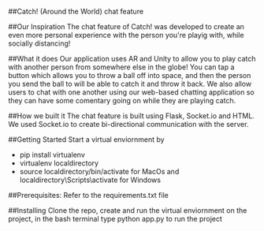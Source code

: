 ##Catch! (Around the World) chat feature

##Our Inspiration
The chat feature of Catch! was developed to create an even more personal experience with the person you're playig with, while socially distancing!

##What it does
Our application uses AR and Unity to allow you to play catch with another person from somewhere else in the globe! You can tap a button which allows you to throw a ball off into space, and then the person you send the ball to will be able to catch it and throw it back. We also allow users to chat with one another using our web-based chatting application so they can have some comentary going on while they are playing catch.

##How we built it
The chat feature is built using Flask, Socket.io and HTML. We used Socket.io to create bi-directional communication with the server.

##Getting Started
Start a virtual enviornment by

- pip install virtualenv
- virtualenv localdirectory
- source localdirectory/bin/activate for MacOs and localdirectory\Scripts\activate for Windows

##Prerequisites:
Refer to the requirements.txt file

##Installing
Clone the repo, create and run the virtual enviornment on the project, in the bash terminal type python app.py to run the project
